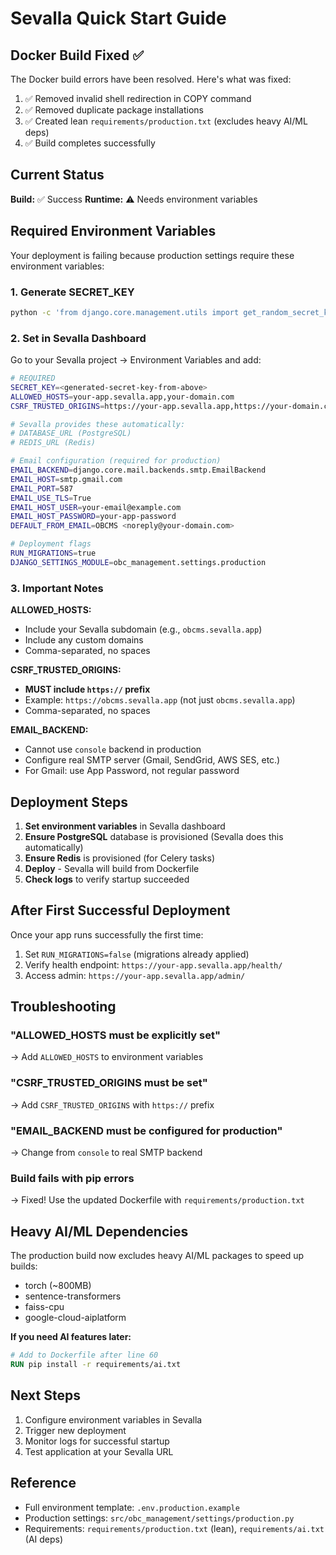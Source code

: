 # Sevalla Quick Start Guide

## Docker Build Fixed ✅

The Docker build errors have been resolved. Here's what was fixed:

1. ✅ Removed invalid shell redirection in COPY command
2. ✅ Removed duplicate package installations
3. ✅ Created lean `requirements/production.txt` (excludes heavy AI/ML deps)
4. ✅ Build completes successfully

## Current Status

**Build:** ✅ Success
**Runtime:** ⚠️ Needs environment variables

## Required Environment Variables

Your deployment is failing because production settings require these environment variables:

### 1. Generate SECRET_KEY

```bash
python -c 'from django.core.management.utils import get_random_secret_key; print(get_random_secret_key())'
```

### 2. Set in Sevalla Dashboard

Go to your Sevalla project → Environment Variables and add:

```bash
# REQUIRED
SECRET_KEY=<generated-secret-key-from-above>
ALLOWED_HOSTS=your-app.sevalla.app,your-domain.com
CSRF_TRUSTED_ORIGINS=https://your-app.sevalla.app,https://your-domain.com

# Sevalla provides these automatically:
# DATABASE_URL (PostgreSQL)
# REDIS_URL (Redis)

# Email configuration (required for production)
EMAIL_BACKEND=django.core.mail.backends.smtp.EmailBackend
EMAIL_HOST=smtp.gmail.com
EMAIL_PORT=587
EMAIL_USE_TLS=True
EMAIL_HOST_USER=your-email@example.com
EMAIL_HOST_PASSWORD=your-app-password
DEFAULT_FROM_EMAIL=OBCMS <noreply@your-domain.com>

# Deployment flags
RUN_MIGRATIONS=true
DJANGO_SETTINGS_MODULE=obc_management.settings.production
```

### 3. Important Notes

**ALLOWED_HOSTS:**
- Include your Sevalla subdomain (e.g., `obcms.sevalla.app`)
- Include any custom domains
- Comma-separated, no spaces

**CSRF_TRUSTED_ORIGINS:**
- **MUST include `https://` prefix**
- Example: `https://obcms.sevalla.app` (not just `obcms.sevalla.app`)
- Comma-separated, no spaces

**EMAIL_BACKEND:**
- Cannot use `console` backend in production
- Configure real SMTP server (Gmail, SendGrid, AWS SES, etc.)
- For Gmail: use App Password, not regular password

## Deployment Steps

1. **Set environment variables** in Sevalla dashboard
2. **Ensure PostgreSQL** database is provisioned (Sevalla does this automatically)
3. **Ensure Redis** is provisioned (for Celery tasks)
4. **Deploy** - Sevalla will build from Dockerfile
5. **Check logs** to verify startup succeeded

## After First Successful Deployment

Once your app runs successfully the first time:

1. Set `RUN_MIGRATIONS=false` (migrations already applied)
2. Verify health endpoint: `https://your-app.sevalla.app/health/`
3. Access admin: `https://your-app.sevalla.app/admin/`

## Troubleshooting

### "ALLOWED_HOSTS must be explicitly set"
→ Add `ALLOWED_HOSTS` to environment variables

### "CSRF_TRUSTED_ORIGINS must be set"
→ Add `CSRF_TRUSTED_ORIGINS` with `https://` prefix

### "EMAIL_BACKEND must be configured for production"
→ Change from `console` to real SMTP backend

### Build fails with pip errors
→ Fixed! Use the updated Dockerfile with `requirements/production.txt`

## Heavy AI/ML Dependencies

The production build now excludes heavy AI/ML packages to speed up builds:
- torch (~800MB)
- sentence-transformers
- faiss-cpu
- google-cloud-aiplatform

**If you need AI features later:**
```dockerfile
# Add to Dockerfile after line 60
RUN pip install -r requirements/ai.txt
```

## Next Steps

1. Configure environment variables in Sevalla
2. Trigger new deployment
3. Monitor logs for successful startup
4. Test application at your Sevalla URL

## Reference

- Full environment template: `.env.production.example`
- Production settings: `src/obc_management/settings/production.py`
- Requirements: `requirements/production.txt` (lean), `requirements/ai.txt` (AI deps)
